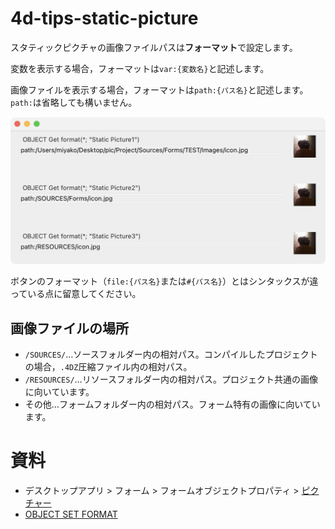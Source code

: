 # 4d-tips-static-picture

スタティックピクチャの画像ファイルパスは**フォーマット**で設定します。

変数を表示する場合，フォーマットは`var:{変数名}`と記述します。

画像ファイルを表示する場合，フォーマットは`path:{パス名}`と記述します。`path:`は省略しても構いません。

<img src="screeshot.png" width="800" />

ボタンのフォーマット（`file:{パス名}`または`#{パス名}`）とはシンタックスが違っている点に留意してください。

## 画像ファイルの場所

* `/SOURCES/`…ソースフォルダー内の相対パス。コンパイルしたプロジェクトの場合，`.4DZ`圧縮ファイル内の相対パス。
* `/RESOURCES/`…リソースフォルダー内の相対パス。プロジェクト共通の画像に向いています。
* その他…フォームフォルダー内の相対パス。フォーム特有の画像に向いています。

# 資料

* デスクトップアプリ > フォーム > フォームオブジェクトプロパティ > [ピクチャー](https://developer.4d.com/docs/ja/FormObjects/propertiesPicture/)
* [OBJECT SET FORMAT](https://doc.4d.com/4Dv20R4/4D/20-R4/OBJECT-SET-FORMAT.301-6656560.ja.html)
